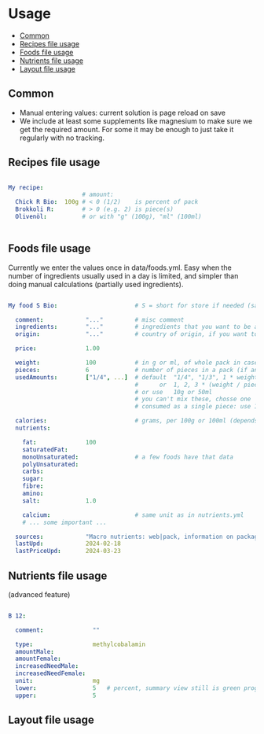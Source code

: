# Usage

- [Common](#common)
- [Recipes file usage](#recipes-file-usage)
- [Foods file usage](#foods-file-usage)
- [Nutrients file usage](#nutrients-file-usage)
- [Layout file usage](#layout-file-usage)


Common
----------------------------------------------------------

- Manual entering values: current solution is page reload on save
- We include at least some supplements like magnesium to make sure we get the required amount. For some it may be enough to just take it regularly with no tracking.


Recipes file usage
----------------------------------------------------------

```yaml

My recipe:
                     # amount:
  Chick R Bio:  100g # < 0 (1/2)    is percent of pack
  Brokkoli R:        # > 0 (e.g. 2) is piece(s)
  Olivenöl:          # or with "g" (100g), "ml" (100ml)
                     
```

Foods file usage
----------------------------------------------------------

Currently we enter the values once in data/foods.yml. Easy when the number of ingredients usually used in a day is limited, and simpler than doing manual calculations (partially used ingredients).

```yaml

My food S Bio:                      # S = short for store if needed (save some space)

  comment:            "..."         # misc comment
  ingredients:        "..."         # ingredients that you want to be aware of
  origin:             "..."         # country of origin, if you want to be aware of

  price:              1.00

  weight:             100           # in g or ml, of whole pack in case of pieces
  pieces:             6             # number of pieces in a pack (if any)
  usedAmounts:        ["1/4", ...]  # default  "1/4", "1/3", 1 * weight    if pieces unset
                                    #      or  1, 2, 3 * (weight / pieces) if pieces set
                                    # or use   10g or 50ml
                                    # you can't mix these, chosse one
                                    # consumed as a single piece: use 1

  calories:                         # grams, per 100g or 100ml (depends on what weight is)
  nutrients:

    fat:              100
    saturatedFat: 
    monoUnsaturated:                # a few foods have that data
    polyUnsaturated:                   
    carbs:        
    sugar:        
    fibre:        
    amino:        
    salt:             1.0

    calcium:                        # same unit as in nutrients.yml
    # ... some important ...

  sources:            "Macro nutrients: web|pack, information on packaging may differ slightly, nutrients: ..., price: ..."
  lastUpd:            2024-02-18
  lastPriceUpd:       2024-03-23
```


Nutrients file usage
----------------------------------------------------------

(advanced feature)

```yaml

B 12:

  comment:              ""

  type:                 methylcobalamin
  amountMale:           
  amountFemale: 
  increasedNeedMale:
  increasedNeedFemale:
  unit:                 mg
  lower:                5   # percent, summary view still is green progress if within these bounds
  upper:                5
```

Layout file usage
----------------------------------------------------------

```yaml

```
